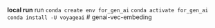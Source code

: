 **local run**
run
```conda create env for_gen_ai```
```conda activate for_gen_ai```
```conda install -U voyageai```
#   g e n a i - v e c - e m b e d i n g  
 